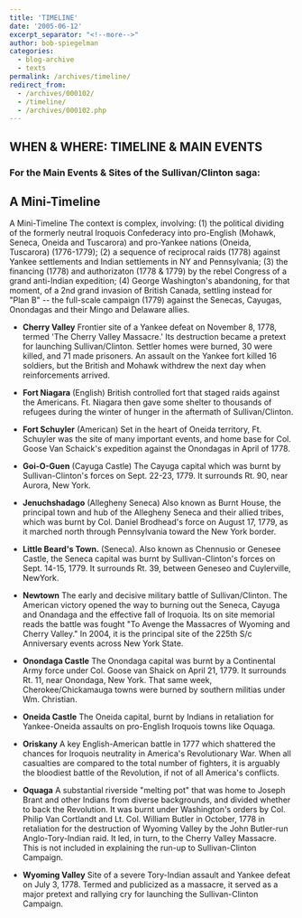 ```yaml
---
title: 'TIMELINE'
date: '2005-06-12'
excerpt_separator: "<!--more-->"
author: bob-spiegelman
categories:
  - blog-archive
  - texts
permalink: /archives/timeline/
redirect_from: 
  - /archives/000102/
  - /timeline/
  - /archives/000102.php
---
```


## WHEN & WHERE: TIMELINE & MAIN EVENTS
### For the Main Events & Sites of the Sullivan/Clinton saga:

## A Mini-Timeline
A Mini-Timeline The context is complex, involving: (1) the political dividing of the formerly neutral Iroquois Confederacy into pro-English (Mohawk, Seneca, Oneida and Tuscarora) and pro-Yankee nations (Oneida, Tuscarora) (1776-1779); (2) a sequence of reciprocal raids (1778) against Yankee settlements and Indian settlements in NY and Pennsylvania; (3) the financing (1778) and authorizaton (1778 & 1779) by the rebel Congress of a grand anti-Indian expedition; (4) George Washington's abandoning, for that moment, of a 2nd grand invasion of British Canada, settling instead for "Plan B" -- the full-scale campaign (1779) against the Senecas, Cayugas, Onondagas and their Mingo and Delaware allies.

  - **Cherry Valley** Frontier site of a Yankee defeat on November 8, 1778, termed 'The Cherry Valley Massacre.' Its destruction became a pretext for launching Sullivan/Clinton. Settler homes were burned, 30 were killed, and 71 made prisoners. An assault on the Yankee fort killed 16 soldiers, but the British and Mohawk withdrew the next day when reinforcements arrived.

  - **Fort Niagara** (English) British controlled fort that staged raids against the Americans. Ft. Niagara then gave some shelter to thousands of refugees during the winter of hunger in the aftermath of Sullivan/Clinton.

  - **Fort Schuyler** (American) Set in the heart of Oneida territory, Ft. Schuyler was the site of many important events, and home base for Col. Goose Van Schaick's expedition against the Onondagas in April of 1778.

  - **Goi-O-Guen** (Cayuga Castle) The Cayuga capital which was burnt by Sullivan-Clinton's forces on Sept. 22-23, 1779\. It surrounds Rt. 90, near Aurora, New York.

  - **Jenuchshadago** (Allegheny Seneca) Also known as Burnt House, the principal town and hub of the Allegheny Seneca and their allied tribes, which was burnt by Col. Daniel Brodhead's force on August 17, 1779, as it marched north through Pennsylvania toward the New York border.

  - **Little Beard's Town.** (Seneca). Also known as Chennusio or Genesee Castle, the Seneca capital was burnt by Sullivan-Clinton's forces on Sept. 14-15, 1779\. It surrounds Rt. 39, between Geneseo and Cuylerville, NewYork.

  - **Newtown** The early and decisive military battle of Sullivan/Clinton. The American victory opened the way to burning out the Seneca, Cayuga and Onandaga and the effective fall of Iroquoia. Its on site memorial reads the battle was fought "To Avenge the Massacres of Wyoming and Cherry Valley." In 2004, it is the principal site of the 225th S/c Anniversary events across New York State.

  - **Onondaga Castle** The Onondaga capital was burnt by a Continental Army force under Col. Goose van Shaick on April 21, 1779\. It surrounds Rt. 11, near Onondaga, New York. That same week, Cherokee/Chickamauga towns were burned by southern militias under Wm. Christian.

  - **Oneida Castle** The Oneida capital, burnt by Indians in retaliation for Yankee-Oneida assaults on pro-English Iroquois towns like Oquaga.

  - **Oriskany** A key English-American battle in 1777 which shattered the chances for Iroquois neutrality in America's Revolutionary War. When all casualties are compared to the total number of fighters, it is arguably the bloodiest battle of the Revolution, if not of all America's conflicts.

  - **Oquaga** A substantial riverside "melting pot" that was home to Joseph Brant and other Indians from diverse backgrounds, and divided whether to back the Revolution. It was burnt under Washington's orders by Col. Philip Van Cortlandt and Lt. Col. William Butler in October, 1778 in retaliation for the destruction of Wyoming Valley by the John Butler-run Anglo-Tory-Indian raid. It led, in turn, to the Cherry Valley Massacre. This is not included in explaining the run-up to Sullivan-Clinton Campaign.

  - **Wyoming Valley** Site of a severe Tory-Indian assault and Yankee defeat on July 3, 1778\. Termed and publicized as a massacre, it served as a major pretext and rallying cry for launching the Sullivan-Clinton Campaign.
